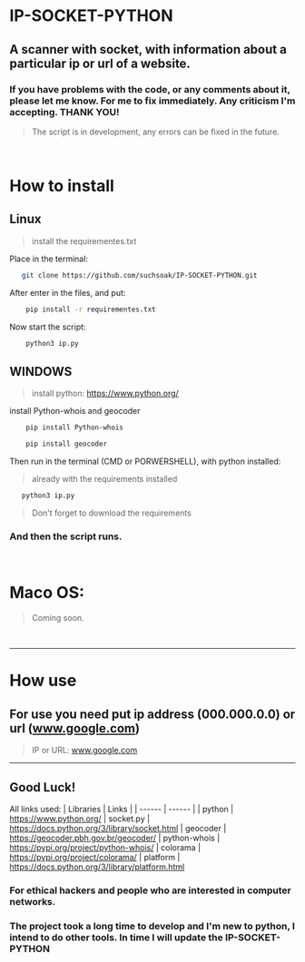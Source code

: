 # IP-SOCKET-PYTHON

<!-- <img alt="Logo-Python" src="https://media0.giphy.com/media/LMt9638dO8dftAjtco/giphy.gif?cid=ecf05e479ntgwlfd551yf12omuk8pvmssn7kdm1fs6qd327e&ep=v1_stickers_search&rid=giphy.gif&ct=s" width="100"></img> -->

## A scanner with socket, with information about a particular ip or url of a website.
### If you have problems with the code, or any comments about it, please let me know. For me to fix immediately. Any criticism I'm accepting. THANK YOU!

> The script is in development, any errors can be fixed in the future.

<br>


# How to install
## Linux
> install the requirementes.txt

Place in the terminal:
```sh
   git clone https://github.com/suchsoak/IP-SOCKET-PYTHON.git
```
After enter in the files, and put:

```sh
    pip install -r requirementes.txt
```

Now start the script:

```sh
    python3 ip.py
```

## WINDOWS

> install python:
> https://www.python.org/

install Python-whois and geocoder

```sh
    pip install Python-whois
```

```sh
    pip install geocoder
```
Then run in the terminal (CMD or PORWERSHELL), with python installed:

> already with the requirements installed

```sh
   python3 ip.py
```

>Don't forget to download the requirements

### And then the script runs.

<br>

# Maco OS:
> Coming soon.

<br>

<hr>

# How use

## For use you need put ip address (000.000.0.0) or url (www.google.com)
> IP or URL: www.google.com

<hr>

Good Luck!
--------

All links used:
| Libraries |  Links |
| ------ | ------ |
| python |  https://www.python.org/ 
| socket.py | https://docs.python.org/3/library/socket.html
| geocoder |  https://geocoder.pbh.gov.br/geocoder/
| python-whois | https://pypi.org/project/python-whois/
| colorama | https://pypi.org/project/colorama/
| platform | https://docs.python.org/3/library/platform.html

### For ethical hackers and people who are interested in computer networks.

### The project took a long time to develop and I'm new to python, I intend to do other tools. In time I will update the IP-SOCKET-PYTHON






